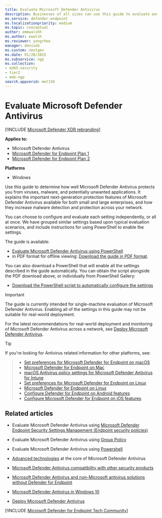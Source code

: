 ```yaml
---
title: Evaluate Microsoft Defender Antivirus
description: Businesses of all sizes can use this guide to evaluate and test the protection offered by Microsoft Defender Antivirus in Windows.
ms.service: defender-endpoint
ms.localizationpriority: medium
ms.topic: conceptual
author: emmwalshh
ms.author: ewalsh
ms.reviewer: yongrhee
manager: deniseb
ms.custom: nextgen
ms.date: 01/28/2025
ms.subservice: ngp
ms.collection: 
- m365-security
- tier2
- mde-ngp
search.appverid: met150
---
```


# Evaluate Microsoft Defender Antivirus

[!INCLUDE [Microsoft Defender XDR rebranding](../includes/microsoft-defender.md)]


**Applies to:**

- Microsoft Defender Antivirus
- [Microsoft Defender for Endpoint Plan 1](microsoft-defender-endpoint.md)
- [Microsoft Defender for Endpoint Plan 2](microsoft-defender-endpoint.md)

**Platforms**

- Windows

Use this guide to determine how well Microsoft Defender Antivirus protects you from viruses, malware, and potentially unwanted applications. It explains the important next-generation protection features of Microsoft Defender Antivirus available for both small and large enterprises, and how they increase malware detection and protection across your network.

You can choose to configure and evaluate each setting independently, or all at once. We have grouped similar settings based upon typical evaluation scenarios, and include instructions for using PowerShell to enable the settings.

The guide is available:

- [Evaluate Microsoft Defender Antivirus using PowerShell](microsoft-defender-antivirus-using-powershell.md)
- in PDF format for offline viewing: [Download the guide in PDF format](https://www.microsoft.com/download/details.aspx?id=54795).

You can also download a PowerShell that will enable all the settings described in the guide automatically. You can obtain the script alongside the PDF download above, or individually from PowerShell Gallery:

- [Download the PowerShell script to automatically configure the settings](https://aka.ms/wdeppscript)

> [!IMPORTANT]
> The guide is currently intended for single-machine evaluation of Microsoft Defender Antivirus. Enabling all of the settings in this guide may not be suitable for real-world deployment.
>
> For the latest recommendations for real-world deployment and monitoring of Microsoft Defender Antivirus across a network, see [Deploy Microsoft Defender Antivirus](deploy-manage-report-microsoft-defender-antivirus.md).

> [!TIP]
> If you're looking for Antivirus related information for other platforms, see:

> - [Set preferences for Microsoft Defender for Endpoint on macOS](mac-preferences.md)
> - [Microsoft Defender for Endpoint on Mac](microsoft-defender-endpoint-mac.md)
> - [macOS Antivirus policy settings for Microsoft Defender Antivirus for Intune](/mem/intune/protect/antivirus-microsoft-defender-settings-macos)
> - [Set preferences for Microsoft Defender for Endpoint on Linux](linux-preferences.md)
> - [Microsoft Defender for Endpoint on Linux](microsoft-defender-endpoint-linux.md)
> - [Configure Defender for Endpoint on Android features](android-configure.md)
> - [Configure Microsoft Defender for Endpoint on iOS features](ios-configure-features.md)

## Related articles

- Evaluate Microsoft Defender Antivirus using [Microsoft Defender Endpoint Security Settings Management (Endpoint security policies) ](/defender-endpoint/evaluate-mda-using-mde-security-settings-management)

- Evaluate Microsoft Defender Antivirus using [Group Policy](/defender-endpoint/evaluate-mdav-using-gp)

- Evaluate Microsoft Defender Antivirus using [Powershell](/defender-endpoint/microsoft-defender-antivirus-using-powershell)

- [Advanced technologies](/defender-endpoint/adv-tech-of-mdav) at the core of Microsoft Defender Antivirus

- [Microsoft Defender Antivirus compatibility with other security products](/defender-endpoint/microsoft-defender-antivirus-compatibility)

- [Microsoft Defender Antivirus and non-Microsoft antivirus solutions without Defender for Endpoint](/defender-endpoint/defender-antivirus-compatibility-without-mde)

- [Microsoft Defender Antivirus in Windows 10](microsoft-defender-antivirus-windows.md)

- [Deploy Microsoft Defender Antivirus](deploy-manage-report-microsoft-defender-antivirus.md)

[!INCLUDE [Microsoft Defender for Endpoint Tech Community](../includes/defender-mde-techcommunity.md)]
